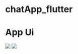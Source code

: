 # chatApp_flutter

# App Ui

<p>
<img src="https://user-images.githubusercontent.com/92257857/183244001-f06565b6-9c4a-4bbd-a473-d235ad432553.png">
  <img src="https://user-images.githubusercontent.com/92257857/183244050-3c25a028-331f-4ac4-8577-88cca51224dd.png">
</p>
